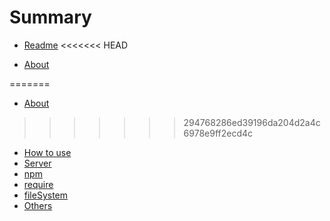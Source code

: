 # Summary

* [Readme](README.md)
<<<<<<< HEAD

* [About](doc/ABOUT.md)

=======
* [About](doc/ABOUT.md)
>>>>>>> 294768286ed39196da204d2a4c6978e9ff2ecd4c
* [How to use](doc/HOWTOUSE.md)
* [Server](doc/SERVER.md)
* [npm](doc/NPM.md)
* [require](doc/REQUIRE.md)
* [fileSystem](doc/FILESYSTEM.md)
* [Others](doc/OTHERS.md)



